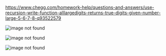 https://www.chegg.com/homework-help/questions-and-answers/use-recursion-write-function-alllargedigits-returns-true-digits-given-number-large-5-6-7-8-q93522579

![image not found](https://cdn.discordapp.com/attachments/777783416346902538/950070931374608444/unknown.png)

![image not found](https://cdn.discordapp.com/attachments/777783416346902538/950071141588946944/unknown.png)

![image not found](https://cdn.discordapp.com/attachments/777783416346902538/950071224237715526/unknown.png)
